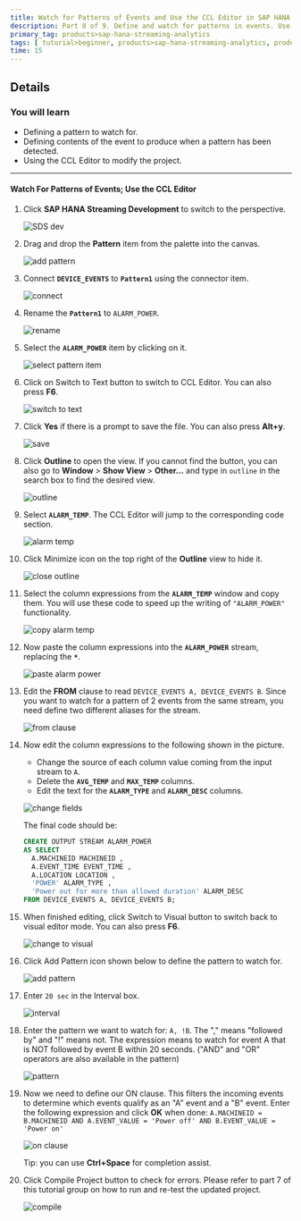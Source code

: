 ```yaml
---
title: Watch for Patterns of Events and Use the CCL Editor in SAP HANA Smart Data Streaming
description: Part 8 of 9. Define and watch for patterns in events. Use CCL Editor.
primary_tag: products>sap-hana-streaming-analytics
tags: [ tutorial>beginner, products>sap-hana-streaming-analytics, products>sap-hana-studio ]
time: 15
---
```


## Details
### You will learn  
 - Defining a pattern to watch for.
 - Defining contents of the event to produce when a pattern has been detected.
 - Using the CCL Editor to modify the project.


---

#### Watch For Patterns of Events; Use the CCL Editor

1. Click **SAP HANA Streaming Development** to switch to the perspective.

    ![SDS dev](event-patterns/1-sdsdev.png)

2. Drag and drop the **Pattern** item from the palette into the canvas.

    ![add pattern](event-patterns/2-addpattern.png)

3. Connect **`DEVICE_EVENTS`** to **`Pattern1`** using the connector item.

    ![connect](event-patterns/3-connect.png)

4. Rename the **`Pattern1`** to `ALARM_POWER`.

    ![rename](event-patterns/4-rename.png)

5. Select the **`ALARM_POWER`** item by clicking on it.

    ![select pattern item](event-patterns/5-selectpatternitem.png)

6. Click on Switch to Text button to switch to CCL Editor. You can also press **F6**.

    ![switch to text](event-patterns/6-switchtotext.png)

7. Click **Yes** if there is a prompt to save the file. You can also press **Alt+y**.

    ![save](event-patterns/7-save.png)

8. Click **Outline** to open the view. If you cannot find the button, you can also go to **Window** > **Show View** > **Other...** and type in `outline` in the search box to find the desired view.

    ![outline](event-patterns/8-outline.png)

9. Select **`ALARM_TEMP`**. The CCL Editor will jump to the corresponding code section.

    ![alarm temp](event-patterns/9-alarmtemp.png)

10. Click Minimize icon on the top right of the **Outline** view to hide it.

    ![close outline](event-patterns/10-closeoutline.png)

11. Select the column expressions from the **`ALARM_TEMP`** window and copy them. You will use these code to speed up the writing of `"ALARM_POWER"` functionality.

    ![copy alarm temp](event-patterns/11-copyalarmtemp.png)

12. Now paste the column expressions into the **`ALARM_POWER`** stream, replacing the **`*`**.

    ![paste alarm power](event-patterns/12-pastealarmpow.png)

13. Edit the **FROM** clause to read `DEVICE_EVENTS A, DEVICE_EVENTS B`. Since you want to watch for a pattern of 2 events from the same stream, you need define two different aliases for the stream.

    ![from clause](event-patterns/13-fromclause.png)

14. Now edit the column expressions to the following shown in the picture.
    - Change the source of each column value coming from the input stream to `A`.
    - Delete the **`AVG_TEMP`** and **`MAX_TEMP`** columns.
    - Edit the text for the **`ALARM_TYPE`** and **`ALARM_DESC`** columns.

    ![change fields](event-patterns/14-changefields.png)

    The final code should be:
    ```sql
    CREATE OUTPUT STREAM ALARM_POWER
    AS SELECT
      A.MACHINEID MACHINEID ,
      A.EVENT_TIME EVENT_TIME ,
      A.LOCATION LOCATION ,
      'POWER' ALARM_TYPE ,
      'Power out for more than allowed duration' ALARM_DESC
    FROM DEVICE_EVENTS A, DEVICE_EVENTS B;
    ```

15. When finished editing, click Switch to Visual button to switch back to visual editor mode. You can also press **F6**.

    ![change to visual](event-patterns/15-changetovisual.png)

16. Click Add Pattern icon shown below to define the pattern to watch for.

    ![add pattern](event-patterns/16-addpattern.png)

17. Enter `20 sec` in the Interval box.

    ![interval](event-patterns/17-interval.png)

18. Enter the pattern we want to watch for: `A, !B`. The "," means "followed by" and "!" means not. The expression means to watch for event A that is NOT followed by event B within 20 seconds. ("AND" and "OR" operators are also available in the pattern)

    ![pattern](event-patterns/18-pattern.png)

19. Now we need to define our ON clause. This filters the incoming events to determine which events qualify as an "A" event and a "B" event. Enter the following expression and click **OK** when done:
  `A.MACHINEID = B.MACHINEID AND A.EVENT_VALUE = 'Power off' AND B.EVENT_VALUE = 'Power on'`

    ![on clause](event-patterns/19-onclause.png)

    Tip: you can use **Ctrl+Space** for completion assist.

20. Click Compile Project button to check for errors. Please refer to part 7 of this tutorial group on how to run and re-test the updated project.

    ![compile](event-patterns/20-compile.png)
